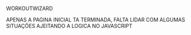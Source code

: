 WORKOUTWIZARD

APENAS A PAGINA INICIAL TA TERMINADA, FALTA LIDAR COM ALGUMAS SITUAÇÕES AJEITANDO A LOGICA NO JAVASCRIPT
